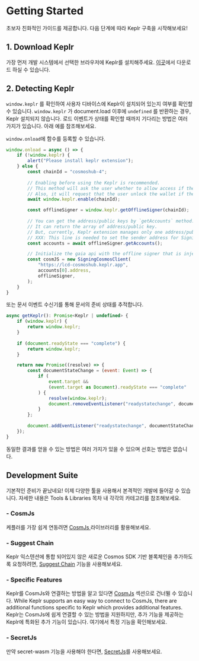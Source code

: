 # Getting Started

초보자 친화적인 가이드를 제공합니다. 다음 단계에 따라 Keplr 구축을 시작해보세요!

## 1. Download Keplr

가장 먼저 개발 시스템에서 선택한 브라우저에 Keplr를 설치해주세요. [이곳](https://www.keplr.app/)에서 다운로드 하실 수 있습니다.

## 2. Detecting Keplr

`window.keplr` 를 확인하여 사용자 디바이스에 Keplr이 설치되어 있는지 여부를 확인할 수 있습니다. `window.keplr` 가 document.load 이후에 `undefined` 를 반환하는 경우, Keplr 설치되지 않습니다. 로드 이벤트가 상태를 확인할 때까지 기다리는 방법은 여러 가지가 있습니다. 아래 예를 참조해보세요.

`window.onload`에 함수를 등록할 수 있습니다.

```javascript
window.onload = async () => {
    if (!window.keplr) {
        alert("Please install keplr extension");
    } else {
        const chainId = "cosmoshub-4";
        
        // Enabling before using the Keplr is recommended.
        // This method will ask the user whether to allow access if they haven't visited this website.
        // Also, it will request that the user unlock the wallet if the wallet is locked.
        await window.keplr.enable(chainId);

        const offlineSigner = window.keplr.getOfflineSigner(chainId);
    
        // You can get the address/public keys by `getAccounts` method.
        // It can return the array of address/public key.
        // But, currently, Keplr extension manages only one address/public key pair.
        // XXX: This line is needed to set the sender address for SigningCosmosClient.
        const accounts = await offlineSigner.getAccounts();

        // Initialize the gaia api with the offline signer that is injected by Keplr extension.
        const cosmJS = new SigningCosmosClient(
            "https://lcd-cosmoshub.keplr.app",
            accounts[0].address,
            offlineSigner,
        );
    }
} 
```

또는 문서 이벤트 수신기를 통해 문서의 준비 상태를 추적합니다.

```javascript
async getKeplr(): Promise<Keplr | undefined> {
    if (window.keplr) {
        return window.keplr;
    }
    
    if (document.readyState === "complete") {
        return window.keplr;
    }

    return new Promise((resolve) => {
        const documentStateChange = (event: Event) => {
            if (
                event.target &&
                (event.target as Document).readyState === "complete"
            ) {
                resolve(window.keplr);
                document.removeEventListener("readystatechange", documentStateChange);
            }
        };
        
        document.addEventListener("readystatechange", documentStateChange);
    });
}
```

동일한 결과를 얻을 수 있는 방법은 여러 가지가 있을 수 있으며 선호는 방법은 없습니다.

## Development Suite

기본적인 준비가 끝났네요! 이제 다양한 툴을 사용해서 본격적인 개발에 들어갈 수 있습니다. 자세한 내용은 Tools & Libraries 목차 내 각각의 카테고리를 참조해보세요.

### - CosmJs

케플러를 가장 쉽게 연동려면 [CosmJs ](tools-and-libraries/cosmjs.md)라이브러리를 활용해보세요.

### - Suggest Chain

Keplr 익스텐션에 통합 되어있지 않은 새로운 Cosmos SDK 기반 블록체인을 추가하도록 요청하려면, [Suggest Chain](tools-and-libraries/suggest-chain.md) 기능을 사용해보세요.&#x20;

### - Specific Features

Keplr를 CosmJs와 연결하는 방법을 알고 있다면 [CosmJs](tools-and-libraries/cosmjs.md) 섹션으로 건너뛸 수 있습니다. While Keplr supports an easy way to connect to CosmJs, there are additional functions specific to Keplr which provides additional features. Keplr는 CosmJs에 쉽게 연결할 수 있는 방법을 지원하지만, 추가 기능을 제공하는 Keplr에 특화된 추가 기능이 있습니다. 여기에서 특정 기능을 확인해보세요.

### - SecretJs

만약 secret-wasm 기능을 사용해야 한다면, [SecretJs](tools-and-libraries/secretjs.md)를 사용해보세요.&#x20;


